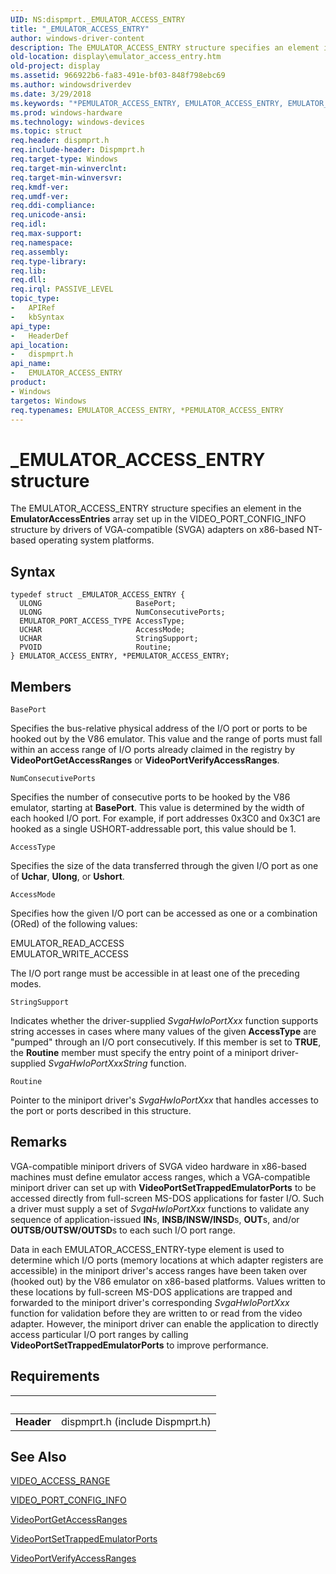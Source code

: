 ```yaml
---
UID: NS:dispmprt._EMULATOR_ACCESS_ENTRY
title: "_EMULATOR_ACCESS_ENTRY"
author: windows-driver-content
description: The EMULATOR_ACCESS_ENTRY structure specifies an element in the EmulatorAccessEntries array set up in the VIDEO_PORT_CONFIG_INFO structure by drivers of VGA-compatible (SVGA) adapters on x86-based NT-based operating system platforms.
old-location: display\emulator_access_entry.htm
old-project: display
ms.assetid: 966922b6-fa83-491e-bf03-848f798ebc69
ms.author: windowsdriverdev
ms.date: 3/29/2018
ms.keywords: "*PEMULATOR_ACCESS_ENTRY, EMULATOR_ACCESS_ENTRY, EMULATOR_ACCESS_ENTRY structure [Display Devices], PEMULATOR_ACCESS_ENTRY, PEMULATOR_ACCESS_ENTRY structure pointer [Display Devices], Video_Structs_8a00f589-ff5c-489b-b49b-abdcf9f42cf2.xml, _EMULATOR_ACCESS_ENTRY, display.emulator_access_entry, dispmprt/EMULATOR_ACCESS_ENTRY, dispmprt/PEMULATOR_ACCESS_ENTRY"
ms.prod: windows-hardware
ms.technology: windows-devices
ms.topic: struct
req.header: dispmprt.h
req.include-header: Dispmprt.h
req.target-type: Windows
req.target-min-winverclnt: 
req.target-min-winversvr: 
req.kmdf-ver: 
req.umdf-ver: 
req.ddi-compliance: 
req.unicode-ansi: 
req.idl: 
req.max-support: 
req.namespace: 
req.assembly: 
req.type-library: 
req.lib: 
req.dll: 
req.irql: PASSIVE_LEVEL
topic_type:
-	APIRef
-	kbSyntax
api_type:
-	HeaderDef
api_location:
-	dispmprt.h
api_name:
-	EMULATOR_ACCESS_ENTRY
product:
- Windows
targetos: Windows
req.typenames: EMULATOR_ACCESS_ENTRY, *PEMULATOR_ACCESS_ENTRY
---
```


# _EMULATOR_ACCESS_ENTRY structure
The EMULATOR_ACCESS_ENTRY structure specifies an element in the <b>EmulatorAccessEntries</b> array set up in the VIDEO_PORT_CONFIG_INFO structure by drivers of VGA-compatible (SVGA) adapters on x86-based NT-based operating system platforms.

## Syntax
```
typedef struct _EMULATOR_ACCESS_ENTRY {
  ULONG                     BasePort;
  ULONG                     NumConsecutivePorts;
  EMULATOR_PORT_ACCESS_TYPE AccessType;
  UCHAR                     AccessMode;
  UCHAR                     StringSupport;
  PVOID                     Routine;
} EMULATOR_ACCESS_ENTRY, *PEMULATOR_ACCESS_ENTRY;
```

## Members


`BasePort`

Specifies the bus-relative physical address of the I/O port or ports to be hooked out by the V86 emulator. This value and the range of ports must fall within an access range of I/O ports already claimed in the registry by <b>VideoPortGetAccessRanges</b> or <b>VideoPortVerifyAccessRanges</b>.

`NumConsecutivePorts`

Specifies the number of consecutive ports to be hooked by the V86 emulator, starting at <b>BasePort</b>. This value is determined by the width of each hooked I/O port. For example, if port addresses 0x3C0 and 0x3C1 are hooked as a single USHORT-addressable port, this value should be 1.

`AccessType`

Specifies the size of the data transferred through the given I/O port as one of <b>Uchar</b>, <b>Ulong</b>, or <b>Ushort</b>.

`AccessMode`

Specifies how the given I/O port can be accessed as one or a combination (ORed) of the following values:


<dl>
<dt>EMULATOR_READ_ACCESS</dt>
<dt>EMULATOR_WRITE_ACCESS</dt>
</dl>


The I/O port range must be accessible in at least one of the preceding modes.

`StringSupport`

Indicates whether the driver-supplied <i>SvgaHwIoPortXxx</i> function supports string accesses in cases where many values of the given <b>AccessType</b> are "pumped" through an I/O port consecutively. If this member is set to <b>TRUE</b>, the <b>Routine</b> member must specify the entry point of a miniport driver-supplied<i> SvgaHwIoPortXxxString</i> function.

`Routine`

Pointer to the miniport driver's <i>SvgaHwIoPortXxx</i> that handles accesses to the port or ports described in this structure.

## Remarks
VGA-compatible miniport drivers of SVGA video hardware in x86-based machines must define emulator access ranges, which a VGA-compatible miniport driver can set up with <b>VideoPortSetTrappedEmulatorPorts</b> to be accessed directly from full-screen MS-DOS applications for faster I/O. Such a driver must supply a set of <i>SvgaHwIoPortXxx</i> functions to validate any sequence of application-issued <b>IN</b>s, <b>INSB/INSW/INSD</b>s, <b>OUT</b>s, and/or <b>OUTSB/OUTSW/OUTSD</b>s to each such I/O port range.

Data in each EMULATOR_ACCESS_ENTRY-type element is used to determine which I/O ports (memory locations at which adapter registers are accessible) in the miniport driver's access ranges have been taken over (hooked out) by the V86 emulator on x86-based platforms. Values written to these locations by full-screen MS-DOS applications are trapped and forwarded to the miniport driver's corresponding <i>SvgaHwIoPortXxx</i> function for validation before they are written to or read from the video adapter. However, the miniport driver can enable the application to directly access particular I/O port ranges by calling <b>VideoPortSetTrappedEmulatorPorts</b> to improve performance.

## Requirements
| &nbsp; | &nbsp; |
| ---- |:---- |
| **Header** | dispmprt.h (include Dispmprt.h) |

## See Also

<a href="https://msdn.microsoft.com/library/windows/hardware/ff570498">VIDEO_ACCESS_RANGE</a>



<a href="https://msdn.microsoft.com/library/windows/hardware/ff570531">VIDEO_PORT_CONFIG_INFO</a>



<a href="https://msdn.microsoft.com/library/windows/hardware/ff570302">VideoPortGetAccessRanges</a>



<a href="https://msdn.microsoft.com/library/windows/hardware/ff570366">VideoPortSetTrappedEmulatorPorts</a>



<a href="https://msdn.microsoft.com/library/windows/hardware/ff570377">VideoPortVerifyAccessRanges</a>